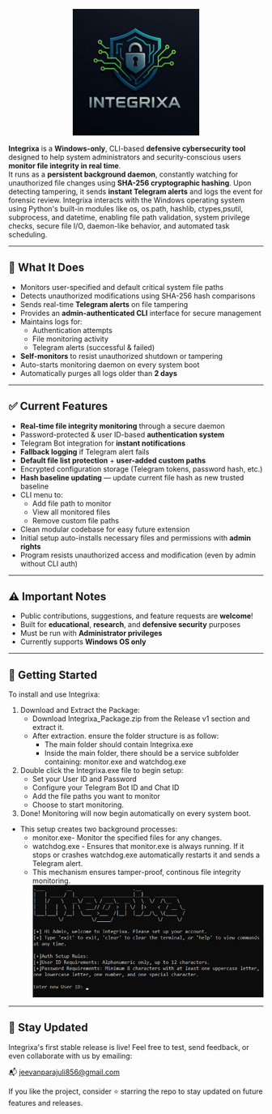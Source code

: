 <p align="center">
  <img src="assets/logo.png" alt="Program Logo" width="250"/>
</p>

**Integrixa** is a **Windows-only**, CLI-based **defensive cybersecurity tool** designed to help system administrators and security-conscious users **monitor file integrity in real time**.  
It runs as a **persistent background daemon**, constantly watching for unauthorized file changes using **SHA-256 cryptographic hashing**. Upon detecting tampering, it sends **instant Telegram alerts** and logs the event for forensic review. Integrixa interacts with the Windows operating system using Python's built-in modules like os, os.path, hashlib, ctypes,psutil, subprocess, and datetime, enabling file path validation, system privilege checks, secure file I/O, daemon-like behavior, and automated task scheduling.



---

## 🔧 What It Does

-  Monitors user-specified and default critical system file paths
-  Detects unauthorized modifications using SHA-256 hash comparisons
-  Sends real-time **Telegram alerts** on file tampering
-  Provides an **admin-authenticated CLI** interface for secure management
-  Maintains logs for:
    - Authentication attempts  
    - File monitoring activity  
    - Telegram alerts (successful & failed)
-  **Self-monitors** to resist unauthorized shutdown or tampering
-  Auto-starts monitoring daemon on every system boot
-  Automatically purges all logs older than **2 days**

---

## ✅ Current Features

-  **Real-time file integrity monitoring** through a secure daemon
-  Password-protected & user ID-based **authentication system**
-  Telegram Bot integration for **instant notifications**
-  **Fallback logging** if Telegram alert fails
-  **Default file list protection** + **user-added custom paths**
-  Encrypted configuration storage (Telegram tokens, password hash, etc.)
-  **Hash baseline updating** — update current file hash as new trusted baseline
-  CLI menu to:
    - Add file path to monitor  
    - View all monitored files  
    - Remove custom file paths  
-  Clean modular codebase for easy future extension
-  Initial setup auto-installs necessary files and permissions with **admin rights**
-  Program resists unauthorized access and modification (even by admin without CLI auth)

---

## ⚠️ Important Notes

-  Public contributions, suggestions, and feature requests are **welcome**!
-  Built for **educational**, **research**, and **defensive security** purposes
-  Must be run with **Administrator privileges**
-  Currently supports **Windows OS only**

---

## 🚀 Getting Started

To install and use Integrixa:

1. Download and Extract the Package:
   - Download Integrixa_Package.zip from the Release v1 section and extract it.
   - After extraction. ensure the folder structure is as follow:
      - The main folder should contain Integrixa.exe
      - Inside the main folder, there should be a service subfolder containing: monitor.exe and watchdog.exe
2. Double click the Integrixa.exe file to begin setup:
    - Set your User ID and Password
    - Configure your Telegram Bot ID and Chat ID
    - Add the file paths you want to monitor
    - Choose to start monitoring.
3. Done! Monitoring will now begin automatically on every system boot.
  - This setup creates two background processes:
    - monitor.exe- Monitor the specified files for any changes. 
    - watchdog.exe - Ensures that monitor.exe is always running. If it stops or crashes watchdog.exe automatically restarts it and sends a Telegram alert.
    - This mechanism ensures tamper-proof, continous file integrity monitoring.
![Integrixa CLI Screenshot](assets/intro.png)
---

## 📌 Stay Updated
Integrixa's first stable release is live!
Feel free to test, send feedback, or even collaborate with us by emailing:

📬 jeevanparajuli856@gmail.com

If you like the project, consider ⭐️ starring the repo to stay updated on future features and releases.